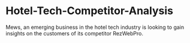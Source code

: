# Hotel-Tech-Competitor-Analysis
Mews, an emerging business in the hotel tech industry is looking to gain insights on the customers of its competitor RezWebPro.
